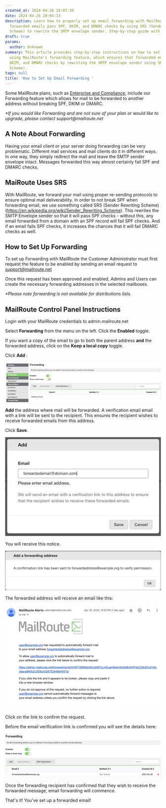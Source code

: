 ```yaml
---
created_at: 2024-04-26 19:07:38
date: 2024-04-26 20:04:13
description: Learn how to properly set up email forwarding with MailRoute, ensuring
  forwarded emails pass SPF, DKIM, and DMARC checks by using SRS (Sender Rewriting
  Scheme) to rewrite the SMTP envelope sender. Step-by-step guide with screenshots.
draft: true
params:
  author: Unknown
summary: This article provides step-by-step instructions on how to set up email forwarding
  using MailRoute's forwarding feature, which ensures that forwarded emails pass SPF,
  DKIM, and DMARC checks by rewriting the SMTP envelope sender using SRS (Sender Rewriting
  Scheme).
tags: null
title: 'How to Set Up Email Forwarding '
---
```



Some MailRoute plans, such as [Enterprise and
Compliance](https://mailroute.net/pages/pricing), include our Forwarding
feature which allows for mail to be forwarded to another address without
breaking SPF, DKIM or DMARC.

_*If you would like Forwarding and are not sure of your plan or would like to
upgrade, please contact support@mailroute.net_

## A Note About Forwarding

Having your email client or your server doing forwarding can be very
problematic. Different mail services and mail clients do it in different ways.
In one way, they simply redirect the mail and leave the SMTP sender envelope
intact. Messages forwarded this way almost certainly fail SPF and DMARC
checks.

## MaiRoute Uses SRS

With MailRoute, we forward your mail using proper re-sending protocols to
ensure optimal mail deliverability. In order to not break SPF when forwarding
email, we use something called SRS (Sender Rewriting Scheme)
(<https://en.wikipedia.org/wiki/Sender_Rewriting_Scheme>). This rewrites the
SMTP Envelope sender so that it will pass SPF checks - without this, any email
forwarded from a domain with an SPF record will fail SPF checks. And if an
email fails SPF checks, it increases the chances that it will fail DMARC
checks as well.

## How to Set Up Forwarding

To set up Forwarding with MailRoute the Customer Administrator must first
request the feature to be enabled by sending an email request to
[support@mailroute.net](mailto:support@mailroute.net)

Once this request has been approved and enabled, Admins and Users can create
the necessary forwarding addresses in the selected mailboxes.

_*Please note forwarding is not available for distributions lists._

## MailRoute Control Panel Instructions

Login with your MailRoute credentials to admin.mailroute.net

Select **Forwarding** from the menu on the left. Click the **Enabled** toggle.

If you want a copy of the email to go to both the parent address **and** the
forwarded address, click on the **Keep a local copy** toggle.

Click **Add** :

![Screenshot 2024-04-26 at 1.47.45 PM.png](28819645854611.png)

**Add** the address where mail will be forwarded. A verification email email
with a link will be sent to the recipient. This ensures the recipient wishes
to receive forwarded emails from this address.

Click **Save**.

![IMG_4650.jpeg](28821577168531.jpeg)

You will receive this notice.

![Screenshot 2024-04-26 at 1.51.12 PM.png](28819657525779.png)

The forwarded address will receive an email like this:

![PNG image.jpeg](28821577197459.jpeg)

Click on the link to confirm the request.

Before the email verification link is confirmed you will see the details here:

![Screenshot 2024-04-26 at 1.51.31 PM.png](28819657527315.png)

Once the forwarding recipient has confirmed that they wish to receive the
forwarded message, email forwarding will commence.

That's it! You've set up a forwarded email!


